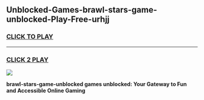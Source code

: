 
## Unblocked-Games-brawl-stars-game-unblocked-Play-Free-urhjj
<h3>
<a href="https://premium76.site?title=brawl-stars-game-unblocked&ref=09A">CLICK TO PLAY</a></h3>
<hr>

<h3>
<a href="https://premium76.site?title=brawl-stars-game-unblocked&ref=09A">CLICK 2 PLAY</a>
  
</h3>

<a href="https://premium76.site?title=brawl-stars-game-unblocked&ref=09A"><img src="https://clearcache.store/games.png"></a>


**brawl-stars-game-unblocked games unblocked: Your Gateway to Fun and Accessible Online Gaming**

